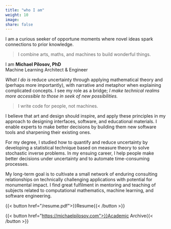 ```yaml
---
title: "who I am"
weight: 10
image:
share: false
---
```


I am a curious seeker of opportune moments where novel ideas spark connections to prior knowledge.

> I combine arts, maths, and machines to build wonderful things.

I am **Michael Pilosov, PhD**  
Machine Learning Architect & Engineer

_What I do is_ reduce uncertainty through applying mathematical theory and (perhaps more importantly), with narrative and metaphor when explaining complicated concepts.
I see my role as a bridge; _I make technical realms more accessible to those in seek of new possibilities._

> I write code for people, not machines.

I believe that art and design should inspire, and apply these principles in my approach to designing interfaces, software, and educational materials.
I enable experts to make better decisions by building them new software tools and sharpening their existing ones.

For my degree, I studied how to quantify and reduce uncertainty by developing a statistical technique based on measure theory to solve stochastic inverse problems.
In my ensuing career, I help people make better decisions under uncertainty and to automate time-consuming processes.


My long-term goal is to cultivate a small network of enduring consulting relationships on technically challenging applications with potential for monumental impact.
I find great fulfilment in mentoring and teaching of subjects related to computational mathematics, machine learning, and software engineering.


{{< button href="/resume.pdf">}}Resume{{< /button >}}

{{< button href="https://michaelpilosov.com">}}Academic Archive{{< /button >}}

